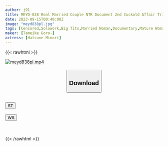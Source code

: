 ```yaml
---
author: j91
title: MEYD-838 Real Married Couple NTR Document 2nd Cuckold Affair Trip Organized By Husband Minori Hatsune Real Face That Has Never Been Shown To Her Husband Minori Hatsune
date: 2023-09-15T00:40:00Z
image: "meyd838pl.jpg"
tags: [Censored,Solowork,Big Tits,Married Woman,Documentary,Mature Woman,Cuckold	 ]
maker: [Tameike Goro-]
actress: [Hatsune Minori]
---
```



{{< rawhtml >}}

<div class="video" data-videoid="868qKaWJ86tovyB">
    <a href="javascript:;">
        <img src="https://my.j91.asia/posts/meyd838pl/meyd838pl.jpg" width="WIDTH" height="HEIGHT" alt="meyd838pl.mp4" loading="lazy">
    </a>
</div>

<script type="text/javascript" src="https://j91.asia/asset/on-demand-st.js"></script>

<br>
  <link rel="stylesheet" href="https://j91.asia/asset/bs5.css">
  
  <center>
  <button class="btn btn-primary" type="button" data-bs-toggle="collapse" data-bs-target=".multi-collapse" aria-expanded="false" aria-controls="multiCollapseExample1 multiCollapseExample2"><h2>Download</h2></button></center>
</p>
<div class="row">
  <div class="col">
    <div class="collapse multi-collapse" id="multiCollapseExample1">
      <div class="card card-body">
	      	      <br>
<div class="buttons">  
<a href="https://streamtape.to/v/868qKaWJ86tovyB"><button class="btn-hover color-3"><i class="fa fa-download"></i> ST</button></a></div>
    </div>
  </div>
</div>
  <div class="col">
    <div class="collapse multi-collapse" id="multiCollapseExample2">
      <div class="card card-body">
	      <br>
<div class="buttons">
    <a href="https://wolfstream.tv/obow9fq2o12j"><button class="btn-hover color-9"><i class="fa fa-download"></i> WS</button></a></div>
<br><br>
      </div>
    </div>
  </div>
</div>

{{< /rawhtml >}}
